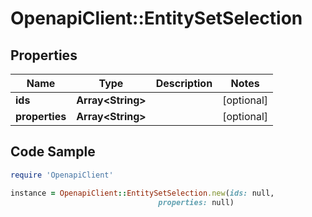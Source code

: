 # OpenapiClient::EntitySetSelection

## Properties

Name | Type | Description | Notes
------------ | ------------- | ------------- | -------------
**ids** | **Array&lt;String&gt;** |  | [optional] 
**properties** | **Array&lt;String&gt;** |  | [optional] 

## Code Sample

```ruby
require 'OpenapiClient'

instance = OpenapiClient::EntitySetSelection.new(ids: null,
                                 properties: null)
```


